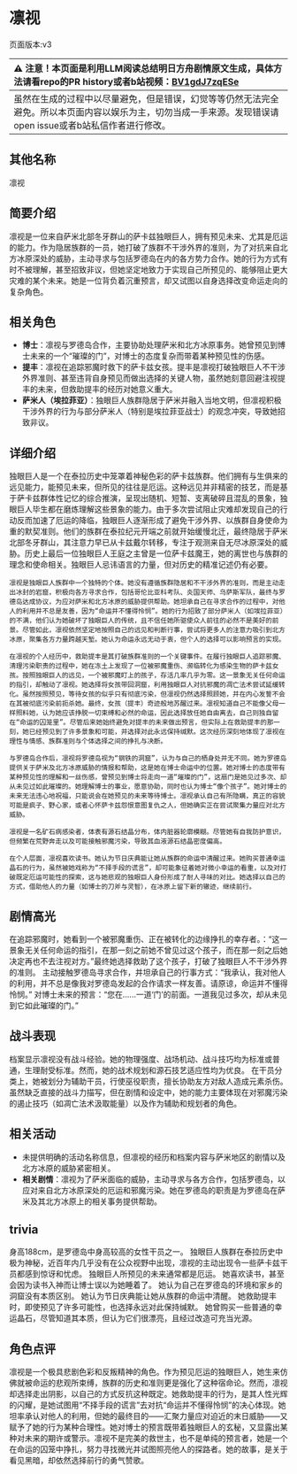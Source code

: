 # 凛视
页面版本:v3
 

| :warning: 注意！本页面是利用LLM阅读总结明日方舟剧情原文生成，具体方法请看repo的PR history或者b站视频：[BV1gdJ7zqESe](https://www.bilibili.com/video/BV1gdJ7zqESe/)         |
|:----------------------------|
| 虽然在生成的过程中以尽量避免，但是错误，幻觉等等仍然无法完全避免。所以本页面内容以娱乐为主，切勿当成一手来源。发现错误请open issue或者b站私信作者进行修改。|



## 其他名称
凛视
## 简要介绍
凛视是一位来自萨米北部冬牙群山的萨卡兹独眼巨人，拥有预见未来、尤其是厄运的能力。作为隐居族群的一员，她打破了族群不干涉外界的准则，为了对抗来自北方冰原深处的威胁，主动寻求与包括罗德岛在内的各方势力合作。她的行为方式有时不被理解，甚至招致非议，但她坚定地致力于实现自己所预见的、能够阻止更大灾难的某个未来。她是一位背负着沉重预言，却又试图以自身选择改变命运走向的复杂角色。
## 相关角色
-   **博士**：凛视与罗德岛合作，主要协助处理萨米和北方冰原事务。她曾预见到博士未来的一个“璀璨的门”，对博士的态度复杂而带着某种预见性的伤感。
-   **提丰**：凛视在追踪邪魔时救下的萨卡兹女孩。提丰是凛视打破独眼巨人不干涉外界准则、甚至违背自身预见而做出选择的关键人物，虽然她刻意回避注视提丰的未来，但救助提丰的经历对她意义重大。
-   **萨米人（埃拉菲亚）**：独眼巨人族群隐居于萨米并融入当地文明，但凛视积极干涉外界的行为与部分萨米人（特别是埃拉菲亚战士）的观念冲突，导致她招致非议。
## 详细介绍
独眼巨人是一个在泰拉历史中笼罩着神秘色彩的萨卡兹族群。他们拥有与生俱来的远见能力，能预见未来，但所见的往往是厄运。这种远见并非精密的技艺，而是基于萨卡兹群体性记忆的综合推演，呈现出随机、短暂、支离破碎且混乱的景象，独眼巨人毕生都在磨炼理解这些景象的能力。由于多次尝试阻止灾难却发现自己的行动反而加速了厄运的降临，独眼巨人逐渐形成了避免干涉外界、以族群自身使命为重的默契准则。他们的族群在泰拉纪元开端之前就开始缓慢北迁，最终隐居于萨米北部冬牙群山，其注意力早已从卡兹戴尔转移，专注于观测来自无尽冰原深处的威胁。历史上最后一位独眼巨人王庭之主曾是一位萨卡兹魔王，她的离世也与族群的理念和使命相关。独眼巨人忌讳语言的力量，但对历史的精准记述仍有必要。

    凛视是独眼巨人族群中一个独特的个体。她没有遵循族群隐居和不干涉外界的准则，而是主动走出冰封的岩窟，积极向各方寻求合作，包括哥伦比亚科考队、炎国天师、乌萨斯军队，最终与罗德岛达成协议，为应对萨米和北方冰原的威胁提供帮助。她坦承自己在寻求合作的过程中，对他人的利用并不总是友善，因为“命运并不懂得怜悯”。她的行为招致了部分萨米人（如埃拉菲亚）的不满，他们认为她破坏了独眼巨人的传统，且不信任她所驱使众人前往的必然不是美好的前景。尽管如此，凛视依然坚定地按照自己的远见和判断行事，尝试将更多人的注意力吸引到北方冰原，聚集各方力量跨越天堑。她认为命运永远无动于衷，但个人的选择可以影响预言的实现。

    在凛视的个人经历中，救助提丰是其打破族群准则的一个关键事件。在履行独眼巨人追踪邪魔、清理污染职责的过程中，她在冻土上发现了一位被邪魔重伤、濒临转化为感染生物的萨卡兹女孩。按照独眼巨人的远见，一个被邪魔盯上的孩子，存活几率几乎为零。这一景象无关任何命运的指引，却触动了凛视。她选择将女孩带回洞窟，利用独眼巨人对抗邪魔的凋亡法术尝试延缓转化。虽然按照预见，等待女孩的似乎只有彻底污染，但凛视仍然选择照顾她，并在内心发誓不会在其被彻底污染前扼杀她。最终，女孩（提丰）奇迹般地苏醒过来。凛视知道自己不能像父母一样照料她，认为她应该挣脱一切束缚和必然的命运，因此选择放任她自由离去，自己则独自留在“命运的囚笼里”。尽管后来她始终避免对提丰的未来做出预言，但实际上在救助提丰的那一刻，她已经预见到了许多景象和可能，并选择对此永远保持缄默。这次经历深刻地体现了凛视在理性与情感、族群准则与个体选择之间的挣扎与决断。

    与罗德岛合作后，凛视将罗德岛视为“钢铁的洞窟”，认为与自己的栖身处并无不同。她为罗德岛提供关于萨米及北方冰原威胁的情报和帮助，这是她在博士命运中的位置。她对博士的态度带有某种预见性的理解和一丝伤感，曾预见到博士将走向一道“璀璨的门”，这扇门是她见过多次、却从未见过如此璀璨的。她理解博士的事业，愿意协助，同时也认为博士“像个孩子”。她对博士的未来无法违心地祝福，只能说会在她预见的未来等待博士。凛视承认自己有所隐瞒，真正的容貌可能是疯子、野心家，或者心怀萨卡兹怨恨意图复仇之人，但她确实正在尝试聚集力量应对北方威胁。

    凛视是一名矿石病感染者，体表有源石结晶分布，体内脏器轮廓模糊。尽管她有自我防护意识，但频繁在荒野奔走以及可能接触邪魔污染，导致其血液源石结晶密度偏高。

    在个人层面，凛视喜欢读书。她认为节日庆典能让她从族群的命运中清醒过来。她购买普通幸运晶石的行为，虽然被她戏称为“不择手段的谎言”，却可能象征着她对微小幸运的看重，以及对打破既定厄运可能性的探索，这与她悲观的独眼巨人身份形成了耐人寻味的对比。她选择以自己的方式，借助他人的力量（如博士的刀斧与灵智），在冰原上留下新的辙迹，继续前行。
## 剧情高光
在追踪邪魔时，她看到一个被邪魔重伤、正在被转化的边缘挣扎的幸存者。：“这一景象无关任何命运的指引，在那一刻之前她不曾见过这个孩子，而在那一刻之后她决定再也不去注视对方。”最终她选择救助了这个孩子，打破了独眼巨人不干涉外界的准则。
    主动接触罗德岛寻求合作，并坦承自己的行事方式：“我承认，我对他人的利用，并不总是像我对罗德岛发起的合作请求一样友善。请原谅，命运并不懂得怜悯。”
    对博士未来的预言：“您在......一道‘门’的前面。一道我见过多次，却从未见到它如此璀璨的门。”
## 战斗表现
档案显示凛视没有战斗经验。她的物理强度、战场机动、战斗技巧均为标准或普通，生理耐受标准。然而，她的战术规划和源石技艺适应性均为优良。
    在干员分类上，她被划分为辅助干员，行使巫役职责，擅长协助友方对敌人造成元素杀伤。虽然缺乏直接的战斗力描写，但在剧情和设定中，她的能力主要体现在对邪魔污染的遏止技巧（如凋亡法术汲取能量）以及作为辅助和规划者的角色。
## 相关活动
-   未提供明确的活动名称信息，但凛视的经历和档案内容与萨米地区的剧情以及北方冰原的威胁紧密相关。
-   **相关剧情**：凛视为了萨米面临的威胁，主动寻求与各方合作，包括罗德岛，以应对来自北方冰原深处的厄运和邪魔污染。她在罗德岛的职责是为罗德岛在萨米及其北方冰原上的相关事务提供帮助。
## trivia
身高188cm，是罗德岛中身高较高的女性干员之一。
    独眼巨人族群在泰拉历史中极为神秘，近百年内几乎没有在公众视野中出现，凛视的主动出现令一些萨卡兹干员都感到惊讶和忧虑。
    独眼巨人所预见的未来通常都是厄运。
    她喜欢读书，甚至会因为读书入神而让博士误以为她睡着了。
    她认为自己在罗德岛的环境和家乡的洞窟没有本质区别。
    她认为节日庆典能让她从族群的命运中清醒。
    她救助提丰时，即使预见了许多可能性，也选择永远对此保持缄默。
    她曾购买一些普通的幸运晶石，尽管知道其本质，但认为它们很漂亮，且经过改造可充当光源。
## 角色点评
凛视是一个极具悲剧色彩和反叛精神的角色。作为预见厄运的独眼巨人，她生来仿佛就被命运的悲观所束缚，族群的历史和准则更是强化了这种宿命论。然而，凛视却选择走出阴影，以自己的方式反抗这种既定。她救助提丰的行为，是其人性光辉的闪耀，是她试图用“不择手段的谎言”去对抗“命运并不懂得怜悯”的决心体现。她坦率承认对他人的利用，但她的最终目的——汇聚力量应对迫近的末日威胁——又赋予了她的行为某种合理性。她对博士的预言既带着独眼巨人的玄秘，又显露出某种对未来的期许或警示。凛视不是完美的救世主，也不是单纯的预言者，她是一个在命运的囚笼中挣扎，努力寻找微光并试图照亮他人的探路者。她的故事，是关于看见黑暗，却依然选择前行的勇气赞歌。